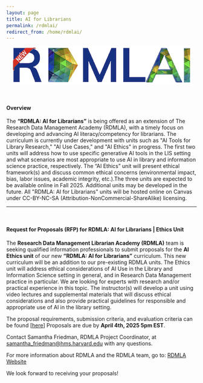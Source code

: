 ```yaml
---
layout: page
title: AI for Librarians
permalink: /rdmlai/
redirect_from: /home/rdmlai/
---
```



<p align="center"><img src="/images/icons_logos/rdmla_logo/rdmlainewadded.png" alt="RDMLAI Logo"></p> <br>

<h4><b>Overview</b></h4>

The **“RDMLA: AI for Librarians”** is being offered as an extension of The Research Data Management Academy (RDMLA), with a timely focus on developing and advancing AI literacy/competency for librarians. The curriculum is currently under development with units such as "AI Tools for Library Research," "AI Use Cases," and "AI Ethics" in progress. The first two units will address how to use specific generative AI tools in the LIS setting and what scenarios are most appropriate to use AI in library and information science practice, respectively. The “AI Ethics” unit will present ethical framework(s) and discuss common ethical concerns (environmental impact, bias, labor issues, academic integrity, etc.).The three units are expected to be available online in Fall 2025. Additional units may be developed in the future. All "RDMLA: AI for Librarians" units will be hosted online on Canvas under CC-BY-NC-SA (Attribution-NonCommercial-ShareAlike) licensing.
<br>
<hr>
<br> 
<h4><b>Request for Proposals (RFP) for RDMLA: AI for Librarians | Ethics Unit</b></h4>

The **Research Data Management Librarian Academy (RDMLA)** team is seeking qualified information professionals to submit proposals for the **AI Ethics unit** of our new **“RDMLA: AI for Librarians”** curriculum. This new curriculum will be an addition to our pre-existing RDMLA units. The Ethics unit will address ethical considerations of AI Use in the Library and Information Science setting in general, and in Research Data Management practice in particular. We are looking for experts with research and/or practical experience in this topic. The instructor(s) will develop a unit using video lectures and supplemental materials that will discuss ethical considerations and also provide practical guidelines for responsible and appropriate use of AI in the library setting.

The proposal requirements, submission criteria, and evaluation criteria can be found [[here](survey-documents/RFP_AIEthicsUnit.pdf)] Proposals are due by **April 4th, 2025 5pm EST**. 

Contact Samantha Friedman, RDMLA Project Coordinator, at samantha_friedman@hms.harvard.edu with any questions. 

For more information about RDMLA and the RDMLA team, go to: [RDMLA Website](https://rdmla.github.io)
  
We look forward to receiving your proposals!
